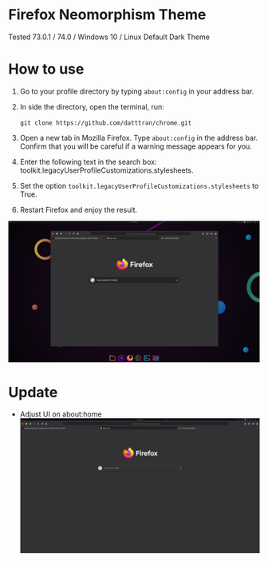 # Firefox Neomorphism Theme
Tested 73.0.1 / 74.0 /  Windows 10 / Linux Default Dark Theme
# How to use
1. Go to your profile directory by typing ```about:config``` in your address bar. 

2. In side the directory, open the terminal, run:

  	```git clone https://github.com/datttran/chrome.git```

3. Open a new tab in Mozilla Firefox. Type ```about:config``` in the address bar. Confirm that you will be careful if a warning message appears for you.

4. Enter the following text in the search box: toolkit.legacyUserProfileCustomizations.stylesheets.

5. Set the option ``toolkit.legacyUserProfileCustomizations.stylesheets`` to True.

6. Restart Firefox and enjoy the result.

![alt text](image/type.png)


# Update
 - Adjust UI on about:home
 ![](image/newtab.png)
